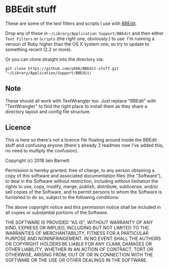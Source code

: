 # BBEdit stuff #

These are some of the text filters and scripts I use with [BBEdit](https://www.barebones.com/products/bbedit/).

Drop any of these in `~/Library/Application Support/BBEdit` and then either  `Text Filters` or `Scripts` (the right one, obviously:) to use. I'm running a version of Ruby higher than the OS X system one, so try to update to something recent (2.2 or more).

Or you can clone straight into the directory via:

    git clone https://github.com/yb66/BBEdit-stuff.git "~/Library/Application/Support/BBEdit/


## Note ##

These should all work with TextWrangler too. Just replace "BBEdit" with "TextWrangler" to find the right place to install them as they share a directory layout and config file structure.



## Licence ##

This is here so there's not a licence file floating around inside the BBEdit stuff and confusing anyone (there's already 2 readmes now I've added this, no need to multiply the confusion).

Copyright (c) 2018 Iain Barnett

Permission is hereby granted, free of charge, to any person obtaining
a copy of this software and associated documentation files (the
"Software"), to deal in the Software without restriction, including
without limitation the rights to use, copy, modify, merge, publish,
distribute, sublicense, and/or sell copies of the Software, and to
permit persons to whom the Software is furnished to do so, subject to
the following conditions:

The above copyright notice and this permission notice shall be
included in all copies or substantial portions of the Software.

THE SOFTWARE IS PROVIDED "AS IS", WITHOUT WARRANTY OF ANY KIND,
EXPRESS OR IMPLIED, INCLUDING BUT NOT LIMITED TO THE WARRANTIES OF
MERCHANTABILITY, FITNESS FOR A PARTICULAR PURPOSE AND
NONINFRINGEMENT. IN NO EVENT SHALL THE AUTHORS OR COPYRIGHT HOLDERS BE
LIABLE FOR ANY CLAIM, DAMAGES OR OTHER LIABILITY, WHETHER IN AN ACTION
OF CONTRACT, TORT OR OTHERWISE, ARISING FROM, OUT OF OR IN CONNECTION
WITH THE SOFTWARE OR THE USE OR OTHER DEALINGS IN THE SOFTWARE.
